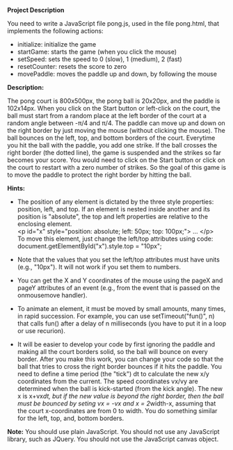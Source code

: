 **Project Description**

You need to write a JavaScript file pong.js, used in the file pong.html, that implements the following actions:

* initialize: initialize the game
* startGame: starts the game (when you click the mouse)
* setSpeed: sets the speed to 0 (slow), 1 (medium), 2 (fast)
* resetCounter: resets the score to zero
* movePaddle: moves the paddle up and down, by following the mouse


**Description:**

The pong court is 800x500px, the pong ball is 20x20px, and the paddle is 102x14px. When you click on the Start button or left-click on the court, the ball must start from a random place at the left border of the court at a random angle between -π/4 and π/4. The paddle can move up and down on the right border by just moving the mouse (without clicking the mouse). The ball bounces on the left, top, and bottom borders of the court. Everytime you hit the ball with the paddle, you add one strike. If the ball crosses the right border (the dotted line), the game is suspended and the strikes so far becomes your score. You would need to click on the Start button or click on the court to restart with a zero number of strikes. So the goal of this game is to move the paddle to protect the right border by hitting the ball.

**Hints:**

* The position of any element is dictated by the three style properties: position, left, and top. If an element is nested inside another and its position is "absolute", the top and left properties are relative to the enclosing element.  
  &lt;p id="x" style="position: absolute; left: 50px; top: 100px;"> ... </p&gt;  
  To move this element, just change the left/top attributes using code:  
  document.getElementById("x").style.top = "10px";

* Note that the values that you set the left/top attributes must have units (e.g., "10px"). It will not work if you set them to numbers.
* You can get the X and Y coordinates of the mouse using the pageX and pageY attributes of an event (e.g., from the event that is passed on the onmousemove handler).
* To animate an element, it must be moved by small amounts, many times, in rapid succession. For example, you can use setTimeout("fun()", n) that calls fun() after a delay of n milliseconds (you have to put it in a loop or use recurion).
* It will be easier to develop your code by first ignoring the paddle and making all the court borders solid, so the ball will bounce on every border. After you make this work, you can change your code so that the ball that tries to cross the right border bounces if it hits the paddle. You need to define a time period (the "tick") dt to calculate the new x/y coordinates from the current. The speed coordinates vx/vy are determined when the ball is kick-started (from the kick angle). The new x is x+vx*dt, but if the new value is beyond the right border, then the ball must be bounced by seting vx = -vx and x = 2*width-x, assuming that the court x-coordinates are from 0 to width. You do something similar for the left, top, and, bottom borders.

**Note:** You should use plain JavaScript. You should not use any JavaScript library, such as JQuery. You should not use the JavaScript canvas object.